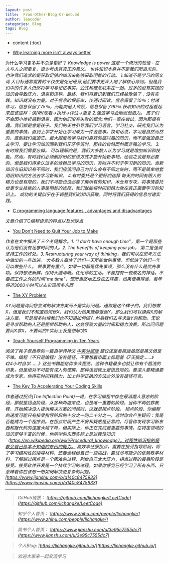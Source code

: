 ```yaml
---
layout: post
title:  From-Other-Blog-Or-Web.md
author: leacoder
categories: Blog 
tags: Blog
---
```


* content
{:toc}

- [Why learning more isn’t always better](https://www.jotform.com/blog/the-learning-myth/)

为什么学习更多并不总是更好？
*Knowledge is power.这是一个流行的短语 - 在人与人之间重复，很少考虑其真正的意义。
也许知识本身并不是我们所追求的，也许我们追求的是获取足够的知识来能够采取明智的行动。
1.知道不是学习的同义词
大目标通常需要的不仅仅是死记硬背;他们要求更深入地了解核心原则。但是我们中的许多人仍然将学习与记忆事实，公式和概念联系在一起。过多的没有实践的知识会导致压力，沮丧和误导。最终，我们将意识到我们已经被欺骗了：没有实践，知识就没有力量。对于信息的保留率，仅通过阅读，信息保留了10％；付诸练习，信息保留了75％，而能向他人传授，信息保留了90％.获取知识的过程看起来应该这样：读/听/观看→执行→评估→重复
2.强迫学习会削弱创造力。
孩子们不会因小挫折感到沮丧，因为他们没有失败的概念;他们一直在尝试，因为那很有趣。我们都是曾是孩子。我们的天性引导我们学习语言，学习社交，研究我们认为重要的事情。直到上学才开始让学习成为一件苦差事。换句话说，学习是自然而然的，直到我们强迫它。最大限度地学习我们喜欢的感兴趣的知识，而不是强迫自己去学习，要让学习知识回到我们牙牙学语时，那样的自然而然而非强迫学习。
3.有时候我们需要忘掉。
可以理解的是，我们大多数人认为学习就是增加知识和技能。然而，有时我们必须删除旧的思维方式才能开始新事物。经验之谈是有必要的，但是我们得承认过多的依赖已学习的知识，有时并不利于学习新的知识。当新知识与旧知识有不同时，我们应该问自己为什么会有不同之处时，而不是简单地套用旧知识的方法去学习新知识。
4.有时委托是个更好的选择
每天的时间有限人的精力也是有限的，我们不可能也没必要了解所有的知识，术业有专攻，将事情委托给更专业技能的人事是明智的选择，我们就能将时间和精力放在真正需要学习的知识上。
成功的关键似乎在于调整我们的知识获取，同时将我们获得的信息付诸实践。*

- [C programming language features , advantages and disadvantages](https://www.online-sciences.com/programming/c-programming-language-features-advantages-and-disadvantages/)

*文章介绍了C编程语言的特点以及优缺点*

- [You Don't Need to Quit Your Job to Make](https://blog.stephsmith.io/you-dont-need-to-quit-your-job-to-make/)

*作者在文中解决了三个关键概念。1. “I don’t have enough time”，第一个是那些认为他们没有足够时间的人。2. The benefits of keeping your job， 第二是强调坚持工作的好处。3. Restructuring your way of thinking，我们可以在思考方法中做出的一些改进。
大多数人高估了他们一天所能做的事情，但低估了他们一年可以做些什么。 做事要有重点，如果一切都是优先事项，那么没有什么是优先事项。保持想法新鲜，保持头脑清晰。优化你的生活。不要抱有一夜成名的神话。不要把工作之外的时间“me time”，理所当然地去放松去挥霍，如果使用得当，每年将近3000小时可以去实现很多东西*

- [The XY Problem](http://xyproblem.info/)

*XY问题是询问您尝试的解决方案而不是实际问题。通常是这个样子的，我们想做X，但是我们不知道如何做X，我们认为如果能够做到Y，那么我们可以摸索X的解决方案。 可是很多时候我们也不知道如何做Y. 然后我们去寻求做Y的帮助。无论是寻求帮助的人还是提供帮助的人，这会导致大量的时间和精力浪费。所以问问题要问X求X，不要问的Y实际上我是想解决X*

- [Teach Yourself Programming in Ten Years](http://norvig.com/21-days.html)

*阅读了耗子叔推荐的一篇自学界神文 [中英对照版](https://liuyandong.com/2017/10/25/122/) 建议还是看原版虽然是英文但是不难。编程（不只是编程）没有捷径，不要想着市面上标题着《7天搞定……》《24小时自学……》这些书籍能给你多大提高，这种书籍最多也就让你有个粗浅的印象，但是绝对不可能有深入的理解，那种浅尝辄止是很危险的。要深入要精通要成为专家，你得花时间耗精力，加上科学正确的方法之外没有捷径可言。*

- [The Key To Accelerating Your Coding Skills](http://blog.thefirehoseproject.com/posts/learn-to-code-and-be-self-reliant/)

*作者通过拐点(The Inflection Point)一说，在学习编程中存在最消磨人意志的阶段，那就是拐点阶段，从各种角度来说，也是唯一重要的阶段。当你不再依靠教程，开始解决没人提供解决方案的问题时，这就是拐点阶段。
拐点阶段，你编程的速度可能只有接受指导阶段的十分之一到二十分之一，这时你会产生疑问：我是否能成为一个程序员。在拐点阶段产生不安和疑惑是正常的。尽管你发现学习新东西和敲代码的速度大幅下降，但实际上，你正在完成最重要的事情。在特定领域的知识足够丰富的时候，你所学的东西实际上是过程性知识（https://en.wikipedia.org/wiki/Procedural_knowledge）。过程性知识指的是教会自己原本不知道的东西的能力。
高效率征服拐点，需要在接受指导阶段，除了学习结构性的指导材料，还要全程给自己一些挑战，尝试尽可能少的依赖教学材料，了解越过拐点是一个困难的过程，别给自己太大压力，拐点过程的最后阶段是接受。接受软件开发是一个持续学习的过程。如果你感觉已经学习了所有东西，只意味着你应该想一想如何解决更复杂的问题。*
*[https://www.jianshu.com/p/a140c8475933](https://www.jianshu.com/p/a140c8475933)*

----
>*GitHub链接：*
>*[https://github.com/lichangke/LeetCode](https://github.com/lichangke/LeetCode)*

>*知乎个人首页：*
>*[https://www.zhihu.com/people/lichangke/](https://www.zhihu.com/people/lichangke/)*

>*简书个人首页：*
>*[https://www.jianshu.com/u/3e95c7555dc7](https://www.jianshu.com/u/3e95c7555dc7)*

>*个人Blog:*
>*[https://lichangke.github.io/](https://lichangke.github.io/)*

>*欢迎大家来一起交流学习*